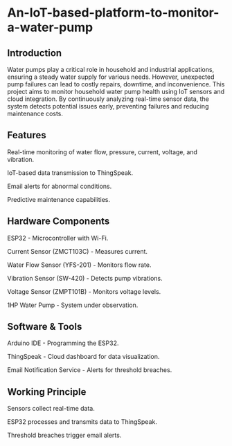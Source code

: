 # An-IoT-based-platform-to-monitor-a-water-pump
## Introduction

Water pumps play a critical role in household and industrial applications, ensuring a steady water supply for various needs. However, unexpected pump failures can lead to costly repairs, downtime, and inconvenience. This project aims to monitor household water pump health using IoT sensors and cloud integration. By continuously analyzing real-time sensor data, the system detects potential issues early, preventing failures and reducing maintenance costs.

## Features

Real-time monitoring of water flow, pressure, current, voltage, and vibration.

IoT-based data transmission to ThingSpeak.

Email alerts for abnormal conditions.

Predictive maintenance capabilities.

## Hardware Components

ESP32 - Microcontroller with Wi-Fi.

Current Sensor (ZMCT103C) - Measures current.

Water Flow Sensor (YFS-201) - Monitors flow rate.

Vibration Sensor (SW-420) - Detects pump vibrations.

Voltage Sensor (ZMPT101B) - Monitors voltage levels.

1HP Water Pump - System under observation.

## Software & Tools

Arduino IDE - Programming the ESP32.

ThingSpeak - Cloud dashboard for data visualization.

Email Notification Service - Alerts for threshold breaches.

## Working Principle

Sensors collect real-time data.

ESP32 processes and transmits data to ThingSpeak.

Threshold breaches trigger email alerts.

